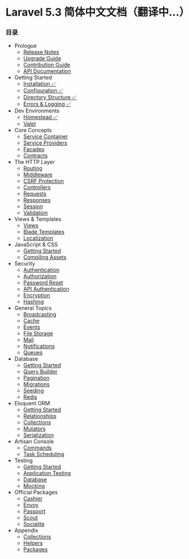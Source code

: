 # Laravel 5.3 简体中文文档（翻译中...）

### 目录

- Prologue
    - [Release Notes](releases.md)
    - [Upgrade Guide](upgrade.md)
    - [Contribution Guide](contributions.md)
    - [API Documentation](/api/{{version}}.md)
- Getting Started
    - [Installation ✅](installation.md.md)
    - [Configuration ✅](configuration.md)
    - [Directory Structure ✅](structure.md)
    - [Errors & Logging ✅](errors.md)
- Dev Environments
    - [Homestead ✅](homestead.md)
    - [Valet](valet.md)
- Core Concepts
    - [Service Container](container.md)
    - [Service Providers](providers.md)
    - [Facades](facades.md)
    - [Contracts](contracts.md)
- The HTTP Layer
    - [Routing](routing.md)
    - [Middleware](middleware.md)
    - [CSRF Protection](csrf.md)
    - [Controllers](controllers.md)
    - [Requests](requests.md)
    - [Responses](responses.md)
    - [Session](session.md)
    - [Validation](validation.md)
- Views & Templates
    - [Views](views.md)
    - [Blade Templates](blade.md)
    - [Localization](localization.md)
- JavaScript & CSS
    - [Getting Started](frontend.md)
    - [Compiling Assets](elixir.md)
- Security
    - [Authentication](authentication.md)
    - [Authorization](authorization.md)
    - [Password Reset](passwords.md)
    - [API Authentication](passport.md)
    - [Encryption](encryption.md)
    - [Hashing](hashing.md)
- General Topics
    - [Broadcasting](broadcasting.md)
    - [Cache](cache.md)
    - [Events](events.md)
    - [File Storage](filesystem.md)
    - [Mail](mail.md)
    - [Notifications](notifications.md)
    - [Queues](queues.md)
- Database
    - [Getting Started](database.md)
    - [Query Builder](queries.md)
    - [Pagination](pagination.md)
    - [Migrations](migrations.md)
    - [Seeding](seeding.md)
    - [Redis](redis.md)
- Eloquent ORM
    - [Getting Started](eloquent.md)
    - [Relationships](eloquent-relationships.md)
    - [Collections](eloquent-collections.md)
    - [Mutators](eloquent-mutators.md)
    - [Serialization](eloquent-serialization.md)
- Artisan Console
    - [Commands](artisan.md)
    - [Task Scheduling](scheduling.md)
- Testing
    - [Getting Started](testing.md)
    - [Application Testing](application-testing.md)
    - [Database](database-testing.md)
    - [Mocking](mocking.md)
- Official Packages
    - [Cashier](billing.md)
    - [Envoy](envoy.md)
    - [Passport](passport.md)
    - [Scout](scout.md)
    - [Socialite](https://github.com/laravel/socialite.md)
- Appendix
    - [Collections](collections.md)
    - [Helpers](helpers.md)
    - [Packages](packages.md)
